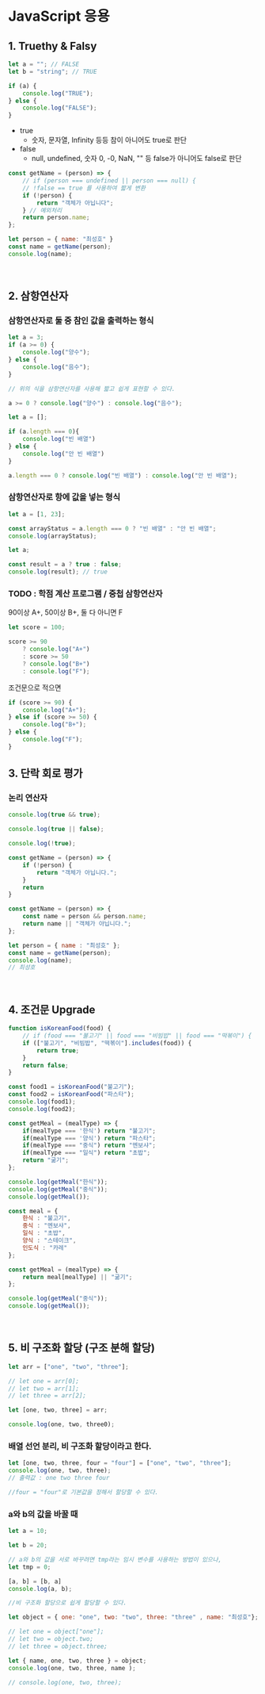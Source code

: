 # JavaScript 응용

## 1. Truethy & Falsy


```js
let a = ""; // FALSE
let b = "string"; // TRUE

if (a) {
    console.log("TRUE");
} else {
    console.log("FALSE");
}
```
- true
  - 숫자, 문자열, Infinity 등등 참이 아니어도 true로 판단
- false
  - null, undefined, 숫자 0, -0, NaN, "" 등 false가 아니어도 false로 판단


```js
const getName = (person) => {
    // if (person === undefined || person === null) {
    // !false == true 를 사용하여 짧게 변환
    if (!person) { 
        return "객체가 아닙니다";
    } // 예외처리
    return person.name;
};

let person = { name: "최성호" }
const name = getName(person);
console.log(name);
```
<br>

## 2. 삼항연산자

### 삼항연산자로 둘 중 참인 값을 출력하는 형식
```js
let a = 3;
if (a >= 0) {
    console.log("양수");
} else {
    console.log("음수");
}

// 위의 식을 삼항연산자를 사용해 짧고 쉽게 표현할 수 있다.

a >= 0 ? console.log("양수") : console.log("음수");
```

```js
let a = [];

if (a.length === 0){
    console.log("빈 배열")
} else {
    console.log("안 빈 배열")
}

a.length === 0 ? console.log("빈 배열") : console.log("안 빈 배열");
```

### 삼항연산자로 항에 값을 넣는 형식
```js
let a = [1, 23];

const arrayStatus = a.length === 0 ? "빈 배열" : "안 빈 배열";
console.log(arrayStatus);
```

```js
let a;

const result = a ? true : false;
console.log(result); // true
```

### TODO : 학점 계산 프로그램 / 중첩 삼항연산자

90이상 A+, 50이상 B+, 둘 다 아니면 F

```js
let score = 100;

score >= 90 
    ? console.log("A+") 
    : score >= 50 
    ? console.log("B+")
    : console.log("F");
```

조건문으로 적으면

```js
if (score >= 90) {
    console.log("A+");
} else if (score >= 50) {
    console.log("B+");
} else {
    console.log("F");
}
```

## 3. 단락 회로 평가

### 논리 연산자

```js
console.log(true && true);

console.log(true || false);

console.log(!true);
```

```js
const getName = (person) => {
    if (!person) {
        return "객체가 아닙니다.";
    }
    return 
}
```

```js
const getName = (person) => {
    const name = person && person.name;
    return name || "객체가 아닙니다.";
};

let person = { name : "최성호" };
const name = getName(person);
console.log(name);
// 최성호
```
<br>

## 4. 조건문 Upgrade

```js
function isKoreanFood(food) {
    // if (food === "불고기" || food === "비빔밥" || food === "떡볶이") {
    if (["불고기", "비빔밥", "떡볶이"].includes(food)) {
        return true;
    }
    return false;
}

const food1 = isKoreanFood("불고기");
const food2 = isKoreanFood("파스타");
console.log(food1);
console.log(food2);
```

```js
const getMeal = (mealType) => {
    if(mealType === '한식') return "불고기";
    if(mealType === '양식') return "파스타";
    if(mealType === "중식") return "멘보샤";
    if(mealType === "일식") return "초밥";
    return "굶기";
};

console.log(getMeal("한식"));
console.log(getMeal("중식"));
console.log(getMeal());
```

```js
const meal = {
    한식 : "불고기",
    중식 : "멘보샤",
    일식 : "초밥",
    양식 : "스테이크",
    인도식 : "카레"
};

const getMeal = (mealType) => {
    return meal[mealType] || "굶기";
};

console.log(getMeal("중식"));
console.log(getMeal());
```

<br>

## 5. 비 구조화 할당 (구조 분해 할당)

```js
let arr = ["one", "two", "three"];

// let one = arr[0];
// let two = arr[1];
// let three = arr[2];

let [one, two, three] = arr;

console.log(one, two, three0);

```

### 배열 선언 분리, 비 구조화 할당이라고 한다.

```js
let [one, two, three, four = "four"] = ["one", "two", "three"];
console.log(one, two, three);
// 출력값 : one two three four

//four = "four"로 기본값을 정해서 할당할 수 있다.
```

### a와 b의 값을 바꿀 때
```js
let a = 10;

let b = 20;

// a와 b의 값을 서로 바꾸려면 tmp라는 임시 변수를 사용하는 방법이 있으나, 
let tmp = 0;

[a, b] = [b, a]
console.log(a, b);

//비 구조화 할당으로 쉽게 할당할 수 있다.
```

```js
let object = { one: "one", two: "two", three: "three" , name: "최성호"};

// let one = object["one"];
// let two = object.two;
// let three = object.three;

let { name, one, two, three } = object;
console.log(one, two, three, name );

// console.log(one, two, three);
```